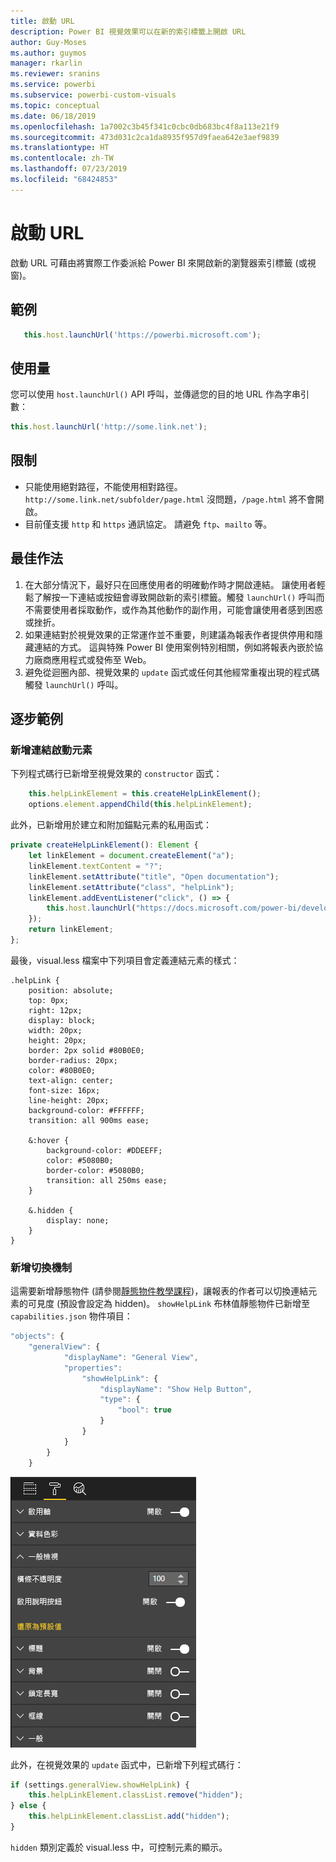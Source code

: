 ```yaml
---
title: 啟動 URL
description: Power BI 視覺效果可以在新的索引標籤上開啟 URL
author: Guy-Moses
ms.author: guymos
manager: rkarlin
ms.reviewer: sranins
ms.service: powerbi
ms.subservice: powerbi-custom-visuals
ms.topic: conceptual
ms.date: 06/18/2019
ms.openlocfilehash: 1a7002c3b45f341c0cbc0db683bc4f8a113e21f9
ms.sourcegitcommit: 473d031c2ca1da8935f957d9faea642e3aef9839
ms.translationtype: HT
ms.contentlocale: zh-TW
ms.lasthandoff: 07/23/2019
ms.locfileid: "68424853"
---
```

# <a name="launch-url"></a>啟動 URL

啟動 URL 可藉由將實際工作委派給 Power BI 來開啟新的瀏覽器索引標籤 (或視窗)。

## <a name="sample"></a>範例

```typescript
   this.host.launchUrl('https://powerbi.microsoft.com');
```

## <a name="usage"></a>使用量

您可以使用 `host.launchUrl()` API 呼叫，並傳遞您的目的地 URL 作為字串引數：

```typescript
this.host.launchUrl('http://some.link.net');
```

## <a name="restrictions"></a>限制

* 只能使用絕對路徑，不能使用相對路徑。 `http://some.link.net/subfolder/page.html` 沒問題，`/page.html` 將不會開啟。
* 目前僅支援 `http` 和 `https` 通訊協定。 請避免 `ftp`、`mailto` 等。

## <a name="best-practices"></a>最佳作法

1. 在大部分情況下，最好只在回應使用者的明確動作時才開啟連結。 讓使用者輕鬆了解按一下連結或按鈕會導致開啟新的索引標籤。觸發 `launchUrl()` 呼叫而不需要使用者採取動作，或作為其他動作的副作用，可能會讓使用者感到困惑或挫折。
2. 如果連結對於視覺效果的正常運作並不重要，則建議為報表作者提供停用和隱藏連結的方式。 這與特殊 Power BI 使用案例特別相關，例如將報表內嵌於協力廠商應用程式或發佈至 Web。
3. 避免從迴圈內部、視覺效果的 `update` 函式或任何其他經常重複出現的程式碼觸發 `launchUrl()` 呼叫。

## <a name="step-by-step-example"></a>逐步範例

### <a name="adding-a-link-launching-element"></a>新增連結啟動元素

下列程式碼行已新增至視覺效果的 `constructor` 函式：

```typescript
    this.helpLinkElement = this.createHelpLinkElement();
    options.element.appendChild(this.helpLinkElement);
```

此外，已新增用於建立和附加錨點元素的私用函式：

```typescript
private createHelpLinkElement(): Element {
    let linkElement = document.createElement("a");
    linkElement.textContent = "?";
    linkElement.setAttribute("title", "Open documentation");
    linkElement.setAttribute("class", "helpLink");
    linkElement.addEventListener("click", () => {
        this.host.launchUrl("https://docs.microsoft.com/power-bi/developer/custom-visual-develop-tutorial");
    });
    return linkElement;
};
```

最後，visual.less 檔案中下列項目會定義連結元素的樣式：

```less
.helpLink {
    position: absolute;
    top: 0px;
    right: 12px;
    display: block;
    width: 20px;
    height: 20px;
    border: 2px solid #80B0E0;
    border-radius: 20px;
    color: #80B0E0;
    text-align: center;
    font-size: 16px;
    line-height: 20px;
    background-color: #FFFFFF;
    transition: all 900ms ease;

    &:hover {
        background-color: #DDEEFF;
        color: #5080B0;
        border-color: #5080B0;
        transition: all 250ms ease;
    }

    &.hidden {
        display: none;
    }
}
```

### <a name="adding-a-toggling-mechanism"></a>新增切換機制

這需要新增靜態物件 (請參閱[靜態物件教學課程](https://microsoft.github.io/PowerBI-visuals/docs/concepts/objects-and-properties))，讓報表的作者可以切換連結元素的可見度 (預設會設定為 hidden)。
`showHelpLink` 布林值靜態物件已新增至 `capabilities.json` 物件項目：

```typescript
"objects": {
    "generalView": {
            "displayName": "General View",
            "properties":
                "showHelpLink": {
                    "displayName": "Show Help Button",
                    "type": {
                        "bool": true
                    }
                }
            }
        }
    }
```

![啟動 URL 切換](./media/launchurl-toggle.png)

此外，在視覺效果的 `update` 函式中，已新增下列程式碼行：

```typescript
if (settings.generalView.showHelpLink) {
    this.helpLinkElement.classList.remove("hidden");
} else {
    this.helpLinkElement.classList.add("hidden");
}
```

`hidden` 類別定義於 visual.less 中，可控制元素的顯示。
